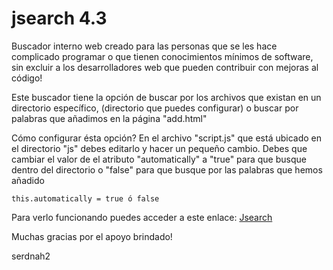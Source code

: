 jsearch 4.3
=======

Buscador interno web creado para las personas que se les hace complicado programar o que tienen conocimientos mínimos de software, sin excluir a los desarrolladores web que pueden contribuir con mejoras al código!

Este buscador tiene la opción de buscar por los archivos que existan en un directorio específico, (directorio que puedes configurar)
o buscar por palabras que añadimos en la página "add.html"

Cómo configurar ésta opción?
En el archivo "script.js" que está ubicado en el directorio "js" debes editarlo y hacer un pequeño cambio.
Debes que cambiar el valor de el atributo "automatically" a "true" para que busque dentro del directorio o "false" para que busque por las palabras que hemos añadido

    this.automatically = true ó false

Para verlo funcionando puedes acceder a este enlace:
[Jsearch](http://www.cornersopensource.com/jsearch_)

Muchas gracias por el apoyo brindado!

serdnah2
